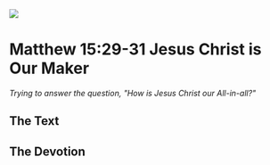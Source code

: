 <img class="intro-right" src="/images/art-matthew.jpg">

# Matthew 15:29-31 Jesus Christ is Our Maker

*Trying to answer the question, "How is Jesus Christ our All-in-all?"*

## The Text

## The Devotion
